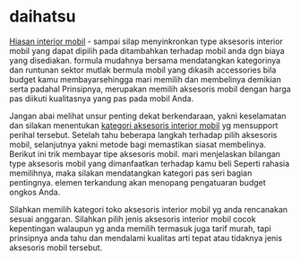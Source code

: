 # daihatsu

<a href="http://www.lesprivatzenith.com/cari-guru-privat/">Hiasan interior mobil</a> - sampai silap menyinkronkan type aksesoris interior mobil yang dapat dipilih pada ditambahkan terhadap mobil anda dgn biaya yang disediakan. formula mudahnya bersama mendatangkan kategorinya dan runtunan sektor mutlak bermula mobil yang dikasih accessories bila budget kamu membayarsehingga mari memilih dan membelinya demikian serta padahal Prinsipnya, merupakan memilih aksesoris mobil dengan harga pas diikuti kualitasnya yang pas pada mobil Anda.

Jangan abai melihat unsur penting dekat berkendaraan, yakni keselamatan dan silakan menentukan <a href="http://www.takoma.org/user-profile/userid/21576">kategori aksesoris interior mobil</a> yg mensupport perihal tersebut.
Setelah tahu beberapa langkah terhadap pilih aksesoris mobil, selanjutnya yakni metode bagi memastikan siasat membelinya. Berikut ini trik membayar tipe aksesoris mobil. mari menjelaskan bilangan type aksesoris mobil yang dimanfaatkan terhadap kamu beli Seperti rahasia memilihnya, maka silakan mendatangkan kategori pas seri bagian pentingnya. elemen terkandung akan menopang pengatuaran budget ongkos Anda.

Silahkan memilih kategori toko aksesoris interior mobil yg anda rencanakan sesuai anggaran.
Silahkan pilih jenis aksesoris interior mobil cocok kepentingan walaupun yg anda memilih termasuk juga tarif murah, tapi prinsipnya anda tahu dan mendalami kualitas arti tepat atau tidaknya jenis aksesoris mobil tersebut.
